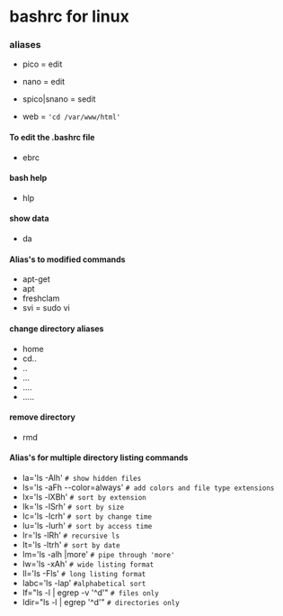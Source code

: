 
# bashrc for linux


### aliases
* pico = edit
* nano = edit
* spico|snano = sedit

* web = `'cd /var/www/html'`

#### To edit the .bashrc file
* ebrc

#### bash help
* hlp

#### show data
* da

#### Alias's to modified commands
* apt-get
* apt
* freshclam
* svi = sudo vi

#### change directory aliases
* home
* cd..
* ..
* ...
* ....
* .....

#### remove directory
* rmd

#### Alias's for multiple directory listing commands
* la='ls -Alh' `# show hidden files`
* ls='ls -aFh --color=always' `# add colors and file type extensions`
* lx='ls -lXBh' `# sort by extension`
* lk='ls -lSrh' `# sort by size`
* lc='ls -lcrh' `# sort by change time`
* lu='ls -lurh' `# sort by access time`
* lr='ls -lRh' `# recursive ls`
* lt='ls -ltrh' `# sort by date`
* lm='ls -alh |more' `# pipe through 'more'`
* lw='ls -xAh' `# wide listing format`
* ll='ls -Fls' `# long listing format`
* labc='ls -lap' `#alphabetical sort`
* lf="ls -l | egrep -v '^d'" `# files only`
* ldir="ls -l | egrep '^d'" `# directories only`
<!--stackedit_data:
eyJoaXN0b3J5IjpbMTY5NzU1NTAwMV19
-->